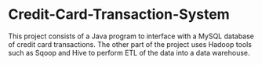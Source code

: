# Credit-Card-Transaction-System
This project consists of a Java program to interface with a MySQL database of credit card transactions. The other part of the project uses Hadoop tools such as Sqoop and Hive to perform ETL of the data into a data warehouse.

